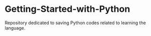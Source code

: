 # Getting-Started-with-Python
Repository dedicated to saving Python codes related to learning the language.
